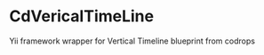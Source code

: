 CdVericalTimeLine
=================

Yii framework wrapper for Vertical Timeline blueprint from codrops
